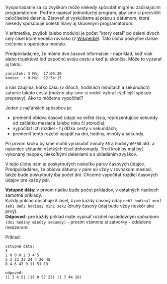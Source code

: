 Vysporiadanie sa so zvyškom môže niekedy spôsobiť migrénu začínajúcim programátorom. Poďme napísať jednoduchý
program, aby sme si precvičili celočíselné delenie. Zároveň si vyskúšame aj prácu s dátumom,
ktorá niekedy spôsobuje bolesti hlavy aj skúseným programátorom.


V aritmetike, zvyšok (alebo modulo) je počet "ktorý ostal" po delení dvoch celý čísel
ktoré nedelia rovnako (z [Wikipédie][wiki]). Táto úloha poskytne ďalšie cvičenie s operáciou modulo.

[wiki]: https://cs.wikipedia.org/wiki/Zbytek_po_d%C4%9Blen%C3%AD

Predpokladajme, že máme dve časové informácie - napríklad, keď vlak alebo trajektová loď započnú svoju cestu a keď ju skončia.
Môže to vyzerať aj takto:

    začiatok: 3 Máj  17:08:30
	koniec  : 8 Máj  12:54:15

a nás zaujíma, koľko času (v dňoch, hodinách minútach a sekundách) zaberie takáto cesta (možno aby sme si vedeli
vybrať rýchlejší spôsob prepravy). Ako to môžeme vypočítať?

Jeden z najľahších spôsobov je:

- premeniť obidva časové údaje na veľké čísla, reprezentujúce sekundy od začiatku mesiaca (alebo roku či storočia);
- vypočítať ich rozdiel - t.j dĺžka cesty v sekundách;
- premeniť tento rozdiel naspäť na dni, hodiny, minúty a sekundy.

Pri prvom kroku by sme mohli vynásobiť minúty `60` a hodiny `60*60` atď. a nakoniec sčítaním všetkých čísel dohromady.
Tretí krok by mal byť vykonaný naopak, niekoľkými deleniami a s ukladaním zvyškov.

V tejto úlohe nám je poskytnutých niekoľko párov časových údajov. Predpokladáme, že obidva dátumy v páre sú
vždy v rovnakom mesiaci, takže bude poskytnutý iba počet dní. Chceme vypočítať rozdiel časových údajov pre každý pár.

**Vstupné dáta:** v prvom riadku bude počet príkladov, v ostatných riadkoch samotné príklady.  
Každý príklad obsahuje `8` čísel, `4` pre každý časový údaj: `deň1 hodina1 min1 sek1 deň2 hodina2 min2 sek2` (druhý
časový údaj bude vždy neskôr ako prvý).  
**Odpoveď:** pre každý príklad máte vypísať rozdiel nasledovným spôsobom `(dni hodiny minúty sekundy)` - prosím
všimnite si zátvorky - oddelené medzerami.

Príklad:

    vstupné dáta:
    3
	1 0 0 0 2 3 4 5
    5 3 23 22 24 4 20 45
    8 4 6 47 9 11 51 13
    
	odpoveď:
    (1 3 4 5) (19 0 57 23) (1 7 44 26)
